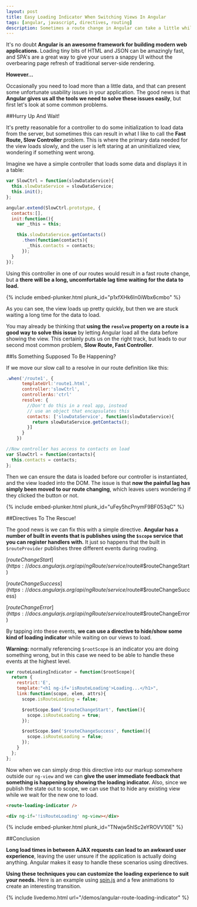```yaml
---
layout: post
title: Easy Loading Indicator When Switching Views In Angular
tags: [angular, javascript, directives, routing]
description: Sometimes a route change in Angular can take a little while, but using this simple trick you can show a loading indicator while waiting on your view to load.
---
```


It's no doubt **Angular is an awesome framework for building modern web applications.** Loading tiny bits of HTML and JSON
can be amazingly fast, and SPA's are a great way to give your users a snappy UI without the overbearing
page refresh of traditional server-side rendering.

**However...**

Occasionally you need to load more than a little data, and that can present some unfortunate usability issues in
your application. The good news is that **Angular gives us all the tools we need to solve these issues easily**, but first
let's look at some common problems.

##Hurry Up And Wait!

It's pretty reasonable for a controller to do some initialization to load data from the server, but sometimes this can
result in what I like to call the **Fast Route, Slow Controller** problem. This is where the primary data needed for the
view loads slowly, and the user is left staring at an uninitialized view, wondering if something went wrong.

Imagine we have a simple controller that loads some data and displays it in a table:

```javascript
var SlowCtrl = function(slowDataService){
  this.slowDataService = slowDataService;
  this.init();
};

angular.extend(SlowCtrl.prototype, {
  contacts:[],
  init:function(){
    var _this = this;

    this.slowDataService.getContacts()
      .then(function(contacts){
        _this.contacts = contacts;
      });
  }
});
```

Using this controller in one of our routes would result in a fast route change, but a **there will be a long, uncomfortable
lag time waiting for the data to load.**

{% include embed-plunker.html plunk_id="p1xfXHk6ln0iWbx6cmbo" %}

As you can see, the view loads up pretty quickly, but then we are stuck waiting a long time for the data to load.

You may already be thinking that **using the `resolve` property on a route is a good way to solve this issue** by letting
Angular load all the data before showing the view. This certainly puts us on the right track, but leads to our second
most common problem, **Slow Route, Fast Controller**.

##Is Something Supposed To Be Happening?

If we move our slow call to a resolve in our route definition like this:

```javascript
.when('/route1', {
      templateUrl:'route1.html',
      controller:'slowCtrl',
      controllerAs:'ctrl'
      resolve: {
        //Don't do this in a real app, instead
        // use an object that encapsulates this
        contacts: ['slowDataService', function(slowDataService){
          return slowDataService.getContacts();
        }]
      }
    })

//Now controller has access to contacts on load
var SlowCtrl = function(contacts){
  this.contacts = contacts;
};
```

Then we can ensure the data is loaded before our controller is instantiated, and the view loaded into the DOM. The issue
is that **now the painful lag has simply been moved to our route changing**, which leaves users wondering if they clicked
the button or not.

{% include embed-plunker.html plunk_id="uFey5hcPnymF9BF053qC" %}

##Directives To The Rescue!

The good news is we can fix this with a simple directive. **Angular has a number of built in events that is publishes
using the `$scope` service that you can register handlers with.** It just so happens that the built in `$routeProvider`
publishes three different events during routing.

[$routeChangeStart](https://docs.angularjs.org/api/ngRoute/service/$route#$routeChangeStart)

[$routeChangeSuccess](https://docs.angularjs.org/api/ngRoute/service/$route#$routeChangeSuccess)

[$routeChangeError](https://docs.angularjs.org/api/ngRoute/service/$route#$routeChangeError)

By tapping into these events, **we can use a directive to hide/show some kind of loading indicator** while waiting on our
views to load.

<div class="alert alert-danger" role="alert">
<strong>Warning:</strong> normally referencing <code>$rootScope</code> is an indicator you are doing something wrong, but in this case we need to be able
to handle these events at the highest level.
</div>

```javascript
var routeLoadingIndicator = function($rootScope){
  return {
    restrict:'E',
    template:"<h1 ng-if='isRouteLoading'>Loading...</h1>",
    link:function(scope, elem, attrs){
      scope.isRouteLoading = false;

      $rootScope.$on('$routeChangeStart', function(){
        scope.isRouteLoading = true;
      });

      $rootScope.$on('$routeChangeSuccess', function(){
        scope.isRouteLoading = false;
      });
    }
  };
};
```

Now when we can simply drop this directive into our markup somewhere outside our `ng-view` and we can **give the user
immediate feedback that something is happening by showing the loading indicator.** Also, since we publish the state out
to scope, we can use that to hide any existing view while we wait for the new one to load.

```html
<route-loading-indicator />

<div ng-if='!isRouteLoading' ng-view></div>
```

{% include embed-plunker.html plunk_id="TNwjw5hlSc2eYROVV10E" %}

##Conclusion

**Long load times in between AJAX requests can lead to an awkward user experience**, leaving the user unsure if the application
is actually doing anything. Angular makes it easy to handle these scenarios using directives.

**Using these techniques you can customize the loading experience to suit your needs.** Here is an example using
[spin.js](http://fgnass.github.io/spin.js/) and a few animations to create an interesting transition.

{% include livedemo.html url="/demos/angular-route-loading-indicator" %}